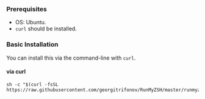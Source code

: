### Prerequisites

* OS: Ubuntu.
* `curl` should be installed.

### Basic Installation

You can install this via the command-line with `curl`.

#### via curl

```
sh -c "$(curl -fsSL https://raw.githubusercontent.com/georgitrifonov/RunMyZSH/master/runmyzsh.sh)"
```
